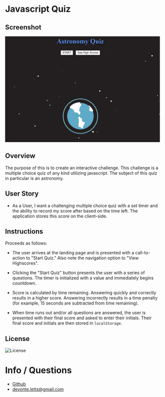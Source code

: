 # Javascript Quiz

## Screenshot

![Screenshot](images/quiz-screenshot.png)

## Overview

The purpose of this is to create an interactive challenge. This challenge is a multiple choice quiz of any kind utilizing javascript.
The subject of this quiz in particular is an astronomy.

## User Story

- As a User, I want a challenging multiple choice quiz with a set timer and the ability to record my score after based on the time left. The application stores this score on the client-side.

## Instructions

Proceeds as follows:

- The user arrives at the landing page and is presented with a call-to-action to "Start Quiz." Also note the navigation option to "View Highscores".

- Clicking the "Start Quiz" button presents the user with a series of questions. The timer is initialized with a value and immediately begins countdown.

- Score is calculated by time remaining. Answering quickly and correctly results in a higher score. Answering incorrectly results in a time penalty (for example, 15 seconds are subtracted from time remaining).

- When time runs out and/or all questions are answered, the user is presented with their final score and asked to enter their initials. Their final score and initials are then stored in `localStorage`.

## License

![License](https://img.shields.io/badge/License-Quiz-blue)

# Info / Questions

- [Github](https:/github.com/Duhhvonte)
- devonte.letts@gmail.com
